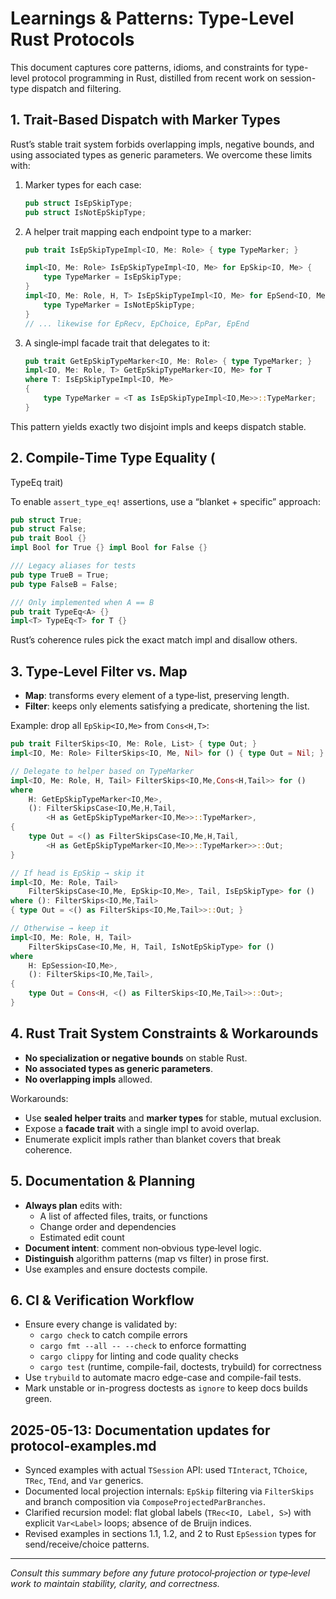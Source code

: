# Learnings & Patterns: Type-Level Rust Protocols

This document captures core patterns, idioms, and constraints for type-level
protocol programming in Rust, distilled from recent work on session-type
dispatch and filtering.

## 1. Trait-Based Dispatch with Marker Types

Rust’s stable trait system forbids overlapping impls, negative bounds, and
using associated types as generic parameters. We overcome these limits with:

1. Marker types for each case:

   ```rust
   pub struct IsEpSkipType;
   pub struct IsNotEpSkipType;
   ```

2. A helper trait mapping each endpoint type to a marker:

   ```rust
   pub trait IsEpSkipTypeImpl<IO, Me: Role> { type TypeMarker; }

   impl<IO, Me: Role> IsEpSkipTypeImpl<IO, Me> for EpSkip<IO, Me> {
       type TypeMarker = IsEpSkipType;
   }
   impl<IO, Me: Role, H, T> IsEpSkipTypeImpl<IO, Me> for EpSend<IO, Me, H, T> {
       type TypeMarker = IsNotEpSkipType;
   }
   // ... likewise for EpRecv, EpChoice, EpPar, EpEnd
   ```

3. A single‐impl facade trait that delegates to it:

   ```rust
   pub trait GetEpSkipTypeMarker<IO, Me: Role> { type TypeMarker; }
   impl<IO, Me: Role, T> GetEpSkipTypeMarker<IO, Me> for T
   where T: IsEpSkipTypeImpl<IO, Me>
   {
       type TypeMarker = <T as IsEpSkipTypeImpl<IO,Me>>::TypeMarker;
   }
   ```

This pattern yields exactly two disjoint impls and keeps dispatch stable.

## 2. Compile‐Time Type Equality (

TypeEq
trait)

To enable `assert_type_eq!` assertions, use a “blanket + specific” approach:

```rust
pub struct True;
pub struct False;
pub trait Bool {}
impl Bool for True {} impl Bool for False {}

/// Legacy aliases for tests
pub type TrueB = True;
pub type FalseB = False;

/// Only implemented when A == B
pub trait TypeEq<A> {}
impl<T> TypeEq<T> for T {}
```

Rust’s coherence rules pick the exact match impl and disallow others.

## 3. Type‐Level Filter vs. Map

- **Map**: transforms every element of a type‐list, preserving length.
- **Filter**: keeps only elements satisfying a predicate, shortening the list.

Example: drop all `EpSkip<IO,Me>` from `Cons<H,T>`:

```rust
pub trait FilterSkips<IO, Me: Role, List> { type Out; }
impl<IO, Me: Role> FilterSkips<IO, Me, Nil> for () { type Out = Nil; }

// Delegate to helper based on TypeMarker
impl<IO, Me: Role, H, Tail> FilterSkips<IO,Me,Cons<H,Tail>> for ()
where
    H: GetEpSkipTypeMarker<IO,Me>,
    (): FilterSkipsCase<IO,Me,H,Tail,
        <H as GetEpSkipTypeMarker<IO,Me>>::TypeMarker>,
{
    type Out = <() as FilterSkipsCase<IO,Me,H,Tail,
        <H as GetEpSkipTypeMarker<IO,Me>>::TypeMarker>>::Out;
}

// If head is EpSkip → skip it
impl<IO, Me: Role, Tail>
    FilterSkipsCase<IO,Me, EpSkip<IO,Me>, Tail, IsEpSkipType> for ()
where (): FilterSkips<IO,Me,Tail>
{ type Out = <() as FilterSkips<IO,Me,Tail>>::Out; }

// Otherwise → keep it
impl<IO, Me: Role, H, Tail>
    FilterSkipsCase<IO,Me, H, Tail, IsNotEpSkipType> for ()
where
    H: EpSession<IO,Me>,
    (): FilterSkips<IO,Me,Tail>,
{
    type Out = Cons<H, <() as FilterSkips<IO,Me,Tail>>::Out>;
}
```

## 4. Rust Trait System Constraints & Workarounds

- **No specialization or negative bounds** on stable Rust.
- **No associated types as generic parameters**.
- **No overlapping impls** allowed.

Workarounds:

- Use **sealed helper traits** and **marker types** for stable, mutual exclusion.
- Expose a **facade trait** with a single impl to avoid overlap.
- Enumerate explicit impls rather than blanket covers that break coherence.

## 5. Documentation & Planning

- **Always plan** edits with:
  - A list of affected files, traits, or functions
  - Change order and dependencies
  - Estimated edit count
- **Document intent**: comment non‐obvious type‐level logic.
- **Distinguish** algorithm patterns (map vs filter) in prose first.
- Use examples and ensure doctests compile.

## 6. CI & Verification Workflow

- Ensure every change is validated by:
  - `cargo check` to catch compile errors
  - `cargo fmt --all -- --check` to enforce formatting
  - `cargo clippy` for linting and code quality checks
  - `cargo test` (runtime, compile-fail, doctests, trybuild) for correctness
- Use `trybuild` to automate macro edge-case and compile-fail tests.
- Mark unstable or in-progress doctests as `ignore` to keep docs builds green.

## 2025-05-13: Documentation updates for protocol-examples.md
- Synced examples with actual `TSession` API: used `TInteract`, `TChoice`, `TRec`, `TEnd`, and `Var` generics.
- Documented local projection internals: `EpSkip` filtering via `FilterSkips` and branch composition via `ComposeProjectedParBranches`.
- Clarified recursion model: flat global labels (`TRec<IO, Label, S>`) with explicit `Var<Label>` loops; absence of de Bruijn indices.
- Revised examples in sections 1.1, 1.2, and 2 to Rust `EpSession` types for send/receive/choice patterns.

---
*Consult this summary before any future protocol‐projection or
type‐level work to maintain stability, clarity, and correctness.*
